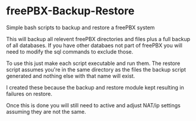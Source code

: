 # freePBX-Backup-Restore
Simple bash scripts to backup and restore a freePBX system

This will backup all relevent freePBX directories and files plus a full backup of all databases. If you have other databaes not part of freePBX you will need to modify the sql commands to exclude those. 

To use this just make each script executable and run them. The restore script assumes you're in the same directory as the files the backup script generated and nothing else with that name will exist.

I created these because the backup and restore module kept resulting in failures on restore.

Once this is done you will still need to active and adjust NAT/ip settings assuming they are not the same.
